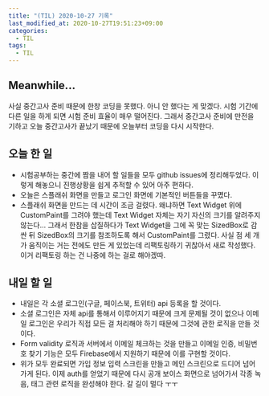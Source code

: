 ```yaml
---
title: "(TIL) 2020-10-27 기록"
last_modified_at: 2020-10-27T19:51:23+09:00
categories:
  - TIL
tags:
  - TIL
---
```


## Meanwhile...

사실 중간고사 준비 때문에 한창 코딩을 못했다. 아니 안 했다는 게 맞겠다. 시험 기간에 다른 일을 하게 되면 시험 준비 효율이 매우 떨어진다. 그래서 중간고사 준비에 만전을 기하고 오늘 중간고사가 끝났기 때문에 오늘부터 코딩을 다시 시작한다.

## 오늘 한 일
- 시험공부하는 중간에 짬을 내어 할 일들을 모두 github issues에 정리해두었다. 이렇게 해놓으니 진행상황을 쉽게 추적할 수 있어 아주 편하다.
- 오늘은 스플래쉬 화면을 만들고 로그인 화면에 기본적인 버튼들을 꾸몄다.
- 스플래쉬 화면을 만드는 데 시간이 조금 걸렸다. 왜냐하면 Text Widget 위에 CustomPaint를 그려야 했는데 Text Widget 자체는 자기 자신의 크기를 알려주지 않는다... 그래서 한참을 삽질하다가 Text Widget을 그에 꼭 맞는 SizedBox로 감싼 뒤 SizedBox의 크기를 참조하도록 해서 CustomPaint를 그렸다. 사실 점 세 개가 움직이는 거는 전에도 만든 게 있었는데 리팩토링하기 귀찮아서 새로 작성했다. 이거 리팩토링 하는 건 나중에 하는 걸로 해야겠따.

## 내일 할 일

- 내일은 각 소셜 로그인(구글, 페이스북, 트위터) api 등록을 할 것이다.
- 소셜 로그인은 자체 api를 통해서 이루어지기 때문에 크게 문제될 것이 없으나 이메일 로그인은 우리가 직접 모든 걸 처리해야 하기 때문에 그것에 관한 로직을 만들 것이다.
- Form validity 로직과 서버에서 이메일 체크하는 것을 만들고 이메일 인증, 비밀번호 찾기 기능은 모두 Firebase에서 지원하기 때문에 이를 구현할 것이다.
- 위가 모두 완료되면 가입 정보 입력 스크린을 만들고 메인 스크린으로 드디어 넘어가게 된다. 이제 auth를 얻었기 때문에 다시 공개 보이스 화면으로 넘어가서 각종 녹음, 태그 관련 로직을 완성해야 한다. 갈 길이 멀다 ㅜㅜ
